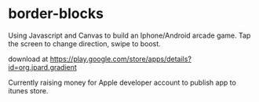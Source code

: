 border-blocks
=============

Using Javascript and Canvas to build an Iphone/Android arcade game. Tap the screen to change direction, swipe to boost.

download at https://play.google.com/store/apps/details?id=org.jpard.gradient

Currently raising money for Apple developer account to publish app to itunes store.
